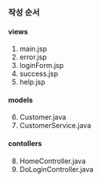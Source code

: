 
### 작성 순서
#### views
1. main.jsp
2. error.jsp
3. loginForm.jsp
4. success.jsp
5. help.jsp
#### models
6. Customer.java
7. CustomerService.java
#### contollers
8. HomeController.java
9. DoLoginController.java
